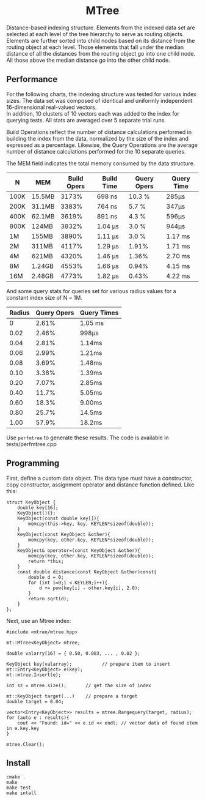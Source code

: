 <h1 style="text-align: center;">MTree</h1>

Distance-based indexing structure.
Elements from the indexed data set are selected at each level of the tree hierarchy to serve as routing objects.
Elements are further sorted into child nodes based on its distance from the routing object at each level.
Those elements that fall under the median distance of all the distances from the routing object go into one
child node.  All those above the median distance go into the other child node.  

## Performance

For the following charts, the indexing structure was tested for various index sizes.
The data set was composed of identical and uniformly independent 16-dimensional real-valued vectors.  
In addition, 10 clusters of 10 vectors each was added to the index for querying tests.
All stats are averaged over 5 separate trial runs.

Build Operations reflect the number of distance calculations performed in building the index from the data,
normalized by the size of the index and expressed as a percentage.  Likewise, the Query Operations are the
average number of distance calculations performed for the 10 separate queries. 

The MEM field indicates the total memory consumed by the data structure.

| N | MEM | Build Opers | Build Time | Query Opers |  Query Time |
|---|-----|-------------|------------|-------------|-------------|
| 100K | 15.5MB | 3173% |  698 ns    |  10.3 %  |  285&mu;s  |   
| 200K | 31.1MB | 3383% |  764 ns    |   5.7 %  |  347&mu;s  |
| 400K | 62.1MB | 3619% |  891 ns    |   4.3 %  |  596&mu;s  |
| 800K | 124MB  | 3832% | 1.04 &mu;s |   3.0 %  |  944&mu;s  |
|  1M  | 155MB  | 3890% | 1.11 &mu;s |   3.0 %  |  1.17 ms  |
|  2M  | 311MB  | 4117% | 1.29 &mu;s |   1.91%  |  1.71 ms  |
|  4M  | 621MB  | 4320% | 1.46 &mu;s |   1.36%  |  2.70 ms  |
|  8M  | 1.24GB | 4553% | 1.66 &mu;s |   0.94%  |  4.15 ms  |
|  16M | 2.48GB | 4773% | 1.82 &mu;s |   0.43%  |  4.22 ms  |


And some query stats for queries set for various radius values
for a constant index size of N = 1M. 


| Radius | Query Opers | Query Times |
|--------|-------------|-------------|
|  0     |  2.61%  |  1.05 ms  |
|  0.02  |  2.46%  |  998&mu;s  |
|  0.04  |  2.81%  |  1.14ms  |
|  0.06  |  2.99%  |  1.21ms  |
|  0.08  |  3.69%  |  1.48ms  |
|  0.10  |  3.38%  |  1.39ms  |
|  0.20  |  7.07%  |  2.85ms  |
|  0.40  |  11.7%  |  5.05ms  |
|  0.60  |  18.3%  |  9.00ms  |
|  0.80  |  25.7%  |  14.5ms  |
|  1.00  |  57.9%  |  18.2ms  |


Use `perfmtree` to generate these results.  The code is available in tests/perfmtree.cpp


## Programming


First, define a custom data object.
The data type must have a constructor, copy constructor, assignment operator and distance function defined.
Like this:

```
struct KeyObject {
	double key[16];
	KeyObject(){};
	KeyObject(const double key[]){
		memcpy(this->key, key, KEYLEN*sizeof(double));
	}
	KeyObject(const KeyObject &other){
		memcpy(key, other.key, KEYLEN*sizeof(double));
	}
	KeyObject& operator=(const KeyObject &other){
		memcpy(key, other.key, KEYLEN*sizeof(double));
		return *this;
	}
	const double distance(const KeyObject &other)const{
		double d = 0;
		for (int i=0;i < KEYLEN;i++){
			d += pow(key[i] - other.key[i], 2.0);
		}
		return sqrt(d);
	}
};
```

Next, use an Mtree index:

```
#include <mtree/mtree.hpp>

mt::MTree<KeyObject> mtree;

double valarry[16] = { 0.50, 0.003, ... , 0.02 };

KeyObject key(valarray);           // prepare item to insert
mt::Entry<KeyObject> e(key);
mt::mtree.Insert(e);

int sz = mtree.size();       // get the size of index

mt::KeyObject target(...)    // prepare a target
double target = 0.04;

vector<Entry<KeyObject>> results = mtree.Rangequery(target, radius);
for (auto e : results){
	cout << "Found: id=" << e.id << endl; // vector data of found item in e.key.key 
}

mtree.Clear();
```

## Install

```
cmake .
make
make test
make intall
```
